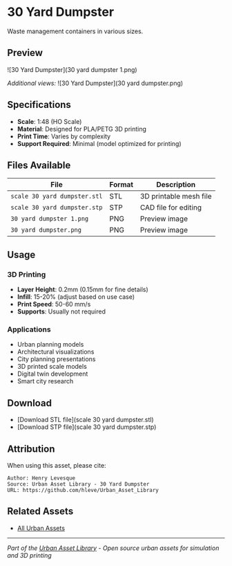 # 30 Yard Dumpster

Waste management containers in various sizes.

## Preview

![30 Yard Dumpster](30 yard dumpster 1.png)

*Additional views:*
![30 Yard Dumpster](30 yard dumpster.png)

## Specifications

- **Scale**: 1:48 (HO Scale)
- **Material**: Designed for PLA/PETG 3D printing
- **Print Time**: Varies by complexity
- **Support Required**: Minimal (model optimized for printing)

## Files Available

| File | Format | Description |
|------|---------|-------------|
| `scale 30 yard dumpster.stl` | STL | 3D printable mesh file |
| `scale 30 yard dumpster.stp` | STP | CAD file for editing |
| `30 yard dumpster 1.png` | PNG | Preview image |
| `30 yard dumpster.png` | PNG | Preview image |

## Usage

### 3D Printing
- **Layer Height**: 0.2mm (0.15mm for fine details)
- **Infill**: 15-20% (adjust based on use case)
- **Print Speed**: 50-60 mm/s
- **Supports**: Usually not required

### Applications
- Urban planning models
- Architectural visualizations
- City planning presentations
- 3D printed scale models
- Digital twin development
- Smart city research

## Download

- [Download STL file](scale 30 yard dumpster.stl)
- [Download STP file](scale 30 yard dumpster.stp)

## Attribution

When using this asset, please cite:
```
Author: Henry Levesque
Source: Urban Asset Library - 30 Yard Dumpster
URL: https://github.com/hleve/Urban_Asset_Library
```

## Related Assets

- [All Urban Assets](../)
---

*Part of the [Urban Asset Library](../../../) - Open source urban assets for simulation and 3D printing*